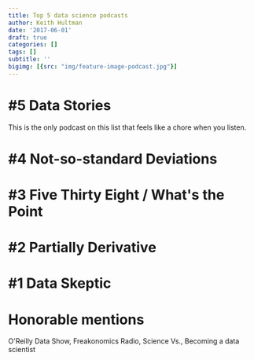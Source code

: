 ```yaml
---
title: Top 5 data science podcasts
author: Keith Hultman
date: '2017-06-01'
draft: true
categories: []
tags: []
subtitle: ''
bigimg: [{src: "img/feature-image-podcast.jpg"}]
---
```



# #5 Data Stories 

This is the only podcast on this list that feels like a chore when you listen. 

# #4 Not-so-standard Deviations

# #3 Five Thirty Eight / What's the Point

# #2 Partially Derivative

# #1 Data Skeptic


# Honorable mentions 
O'Reilly Data Show, Freakonomics Radio, Science Vs., Becoming a data scientist